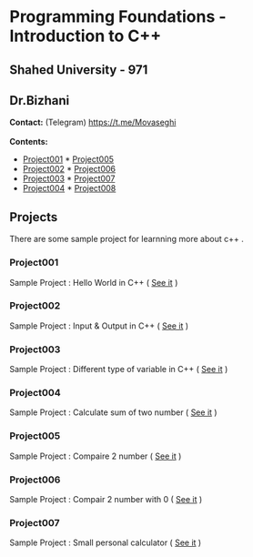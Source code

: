 # Programming Foundations - Introduction to C++
## Shahed University - 971
## Dr.Bizhani
**Contact:** (Telegram) https://t.me/Movaseghi
<br />
<br />
**Contents:**
* [Project001](#project001)    * [Project005](#project005)
* [Project002](#project002)    * [Project006](#project006)
* [Project003](#project003)    * [Project007](#project007)
* [Project004](#project004)    * [Project008](#project008)

## Projects
There are some sample project for learnning more about c++ .
### Project001
Sample Project : Hello World in C++ ( [See it](https://github.com/MMovasaghi/Introduction-to-cpp/blob/master/Project001.cpp) )

### Project002
Sample Project : Input & Output in C++ ( [See it](https://github.com/MMovasaghi/Introduction-to-cpp/blob/master/Project002.cpp) )

### Project003
Sample Project : Different type of variable in C++ ( [See it](https://github.com/MMovasaghi/Introduction-to-cpp/blob/master/Project003.cpp) )

### Project004
Sample Project : Calculate sum of two number ( [See it](https://github.com/MMovasaghi/Introduction-to-cpp/blob/master/Project004.cpp) )

### Project005
Sample Project : Compaire 2 number ( [See it](https://github.com/MMovasaghi/Introduction-to-cpp/blob/master/Project005.cpp) )

### Project006
Sample Project : Compair 2 number with 0 ( [See it](https://github.com/MMovasaghi/Introduction-to-cpp/blob/master/Project006.cpp) )

### Project007
Sample Project : Small personal calculator ( [See it](https://github.com/MMovasaghi/Introduction-to-cpp/blob/master/Project007.cpp) )
